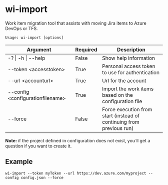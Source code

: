 # wi-import

Work item migration tool that assists with moving Jira items to Azure DevOps or TFS.

    Usage: wi-import [options]

|Argument|Required|Description|
|---|---|---|
|-? \| -h \| --help|False|Show help information|
|--token \<accesstoken>|True|Personal access token to use for authentication|
|--url \<accounturl>|True|Url for the account|
|--config \<configurationfilename>|True|Import the work items based on the configuration file|
|--force|False|Force execution from start (instead of continuing from previous run)|

**Note:** if the project defined in configuration does not exist, you´ll get a question if you want to create it. 

## Example

```
wi-import --token myToken --url https://dev.azure.com/myproject --config config.json --force
```
